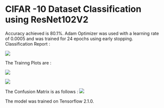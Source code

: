 # CIFAR -10 Dataset Classification using ResNet102V2 

Accuracy achieved is 80.1%.
Adam Optimizer was used with a learning rate of 0.0005 and was trained for 24 epochs using early stopping.
Classification Report : 

![](Result%20Images/Classification_Report.PNG)


The Trainng Plots are  :

![](Result%20Images/Accuracy%20Plot.png)

![](Result%20Images/Loss%20Plot.png)

The Confusion Matrix is as follows : 
![](Result%20Images/Confusion%20Matrix.png)


The model was trained on Tensorflow 2.1.0.
